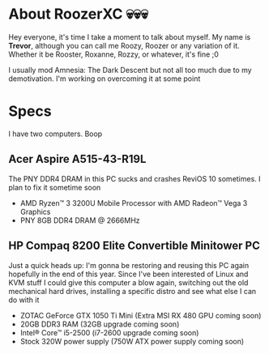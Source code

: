 # About RoozerXC 💀💀💀
Hey everyone, it's time I take a moment to talk about myself. My name is **Trevor**, although you can call me Roozy, Roozer or any variation of it. Whether it be Rooster, Roxanne, Rozzy, or whatever, it's fine ;0

I usually mod Amnesia: The Dark Descent but not all too much due to my demotivation. I'm working on overcoming it at some point

# Specs
I have two computers. Boop
## Acer Aspire A515-43-R19L
The PNY DDR4 DRAM in this PC sucks and crashes ReviOS 10 sometimes. I plan to fix it sometime soon
- AMD Ryzen™ 3 3200U Mobile Processor with AMD Radeon™ Vega 3 Graphics
- PNY 8GB DDR4 DRAM @ 2666MHz
## HP Compaq 8200 Elite Convertible Minitower PC
Just a quick heads up: I'm gonna be restoring and reusing this PC again hopefully in the end of this year. Since I've been interested of Linux and KVM stuff I could give this computer a blow again, switching out the old mechanical hard drives, installing a specific distro and see what else I can do with it
- ZOTAC GeForce GTX 1050 Ti Mini (Extra MSI RX 480 GPU coming soon)
- 20GB DDR3 RAM (32GB upgrade coming soon)
- Intel® Core™ i5-2500 (i7-2600 upgrade coming soon)
- Stock 320W power supply (750W ATX power supply coming soon)

<!---
Phantasm42/Phantasm42 is a ✨ special ✨ repository DEEZ NUTS
--->
